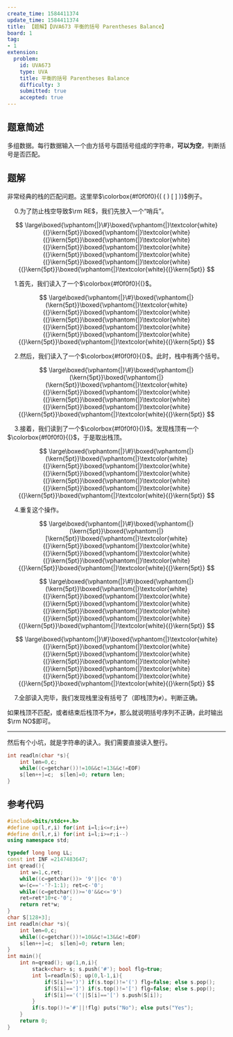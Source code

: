 ```yaml
---
create_time: 1584411374
update_time: 1584411374
title: 【题解】【UVA673 平衡的括号 Parentheses Balance】
board: 1
tag:
- 1
extension:
  problem:
    id: UVA673
    type: UVA
    title: 平衡的括号 Parentheses Balance
    difficulty: 3
    submitted: true
    accepted: true
---
```


## 题意简述

多组数据。每行数据输入一个由方括号与圆括号组成的字符串，**可以为空**，判断括号是否匹配。

## 题解

非常经典的栈的匹配问题。这里举$\colorbox{#f0f0f0}{( ( ) [ ] )}$例子。

$\quad 0.$为了防止栈空导致$\rm RE$，我们先放入一个“哨兵”。

$$
\large\boxed{\vphantom{|}\#}\boxed{\vphantom{|}\textcolor{white}{(}\kern{5pt}}\boxed{\vphantom{|}\textcolor{white}{(}\kern{5pt}}\boxed{\vphantom{|}\textcolor{white}{(}\kern{5pt}}\boxed{\vphantom{|}\textcolor{white}{(}\kern{5pt}}\boxed{\vphantom{|}\textcolor{white}{(}\kern{5pt}}\boxed{\vphantom{|}\textcolor{white}{(}\kern{5pt}}\boxed{\vphantom{|}\textcolor{white}{(}\kern{5pt}}
$$

$\quad 1.$首先，我们读入了一个$\colorbox{#f0f0f0}{(}$。

$$
\large\boxed{\vphantom{|}\#}\boxed{\vphantom{|}(\kern{5pt}}\boxed{\vphantom{|}\textcolor{white}{(}\kern{5pt}}\boxed{\vphantom{|}\textcolor{white}{(}\kern{5pt}}\boxed{\vphantom{|}\textcolor{white}{(}\kern{5pt}}\boxed{\vphantom{|}\textcolor{white}{(}\kern{5pt}}\boxed{\vphantom{|}\textcolor{white}{(}\kern{5pt}}\boxed{\vphantom{|}\textcolor{white}{(}\kern{5pt}}
$$

$\quad 2.$然后，我们读入了一个$\colorbox{#f0f0f0}{(}$。此时，栈中有两个括号。

$$
\large\boxed{\vphantom{|}\#}\boxed{\vphantom{|}(\kern{5pt}}\boxed{\vphantom{|}(\kern{5pt}}\boxed{\vphantom{|}\textcolor{white}{(}\kern{5pt}}\boxed{\vphantom{|}\textcolor{white}{(}\kern{5pt}}\boxed{\vphantom{|}\textcolor{white}{(}\kern{5pt}}\boxed{\vphantom{|}\textcolor{white}{(}\kern{5pt}}\boxed{\vphantom{|}\textcolor{white}{(}\kern{5pt}}
$$

$\quad 3.$接着，我们读到了一个$\colorbox{#f0f0f0}{)}$。发现栈顶有一个$\colorbox{#f0f0f0}{(}$，于是取出栈顶。

$$
\large\boxed{\vphantom{|}\#}\boxed{\vphantom{|}(\kern{5pt}}\boxed{\vphantom{|}\textcolor{white}{(}\kern{5pt}}\boxed{\vphantom{|}\textcolor{white}{(}\kern{5pt}}\boxed{\vphantom{|}\textcolor{white}{(}\kern{5pt}}\boxed{\vphantom{|}\textcolor{white}{(}\kern{5pt}}\boxed{\vphantom{|}\textcolor{white}{(}\kern{5pt}}\boxed{\vphantom{|}\textcolor{white}{(}\kern{5pt}}
$$

$\quad 4.$重复这个操作。

$$
\large\boxed{\vphantom{|}\#}\boxed{\vphantom{|}(\kern{5pt}}\boxed{\vphantom{|}[\kern{5pt}}\boxed{\vphantom{|}\textcolor{white}{(}\kern{5pt}}\boxed{\vphantom{|}\textcolor{white}{(}\kern{5pt}}\boxed{\vphantom{|}\textcolor{white}{(}\kern{5pt}}\boxed{\vphantom{|}\textcolor{white}{(}\kern{5pt}}\boxed{\vphantom{|}\textcolor{white}{(}\kern{5pt}}
$$

$$
\large\boxed{\vphantom{|}\#}\boxed{\vphantom{|}(\kern{5pt}}\boxed{\vphantom{|}\textcolor{white}{(}\kern{5pt}}\boxed{\vphantom{|}\textcolor{white}{(}\kern{5pt}}\boxed{\vphantom{|}\textcolor{white}{(}\kern{5pt}}\boxed{\vphantom{|}\textcolor{white}{(}\kern{5pt}}\boxed{\vphantom{|}\textcolor{white}{(}\kern{5pt}}\boxed{\vphantom{|}\textcolor{white}{(}\kern{5pt}}
$$

$$
\large\boxed{\vphantom{|}\#}\boxed{\vphantom{|}\textcolor{white}{(}\kern{5pt}}\boxed{\vphantom{|}\textcolor{white}{(}\kern{5pt}}\boxed{\vphantom{|}\textcolor{white}{(}\kern{5pt}}\boxed{\vphantom{|}\textcolor{white}{(}\kern{5pt}}\boxed{\vphantom{|}\textcolor{white}{(}\kern{5pt}}\boxed{\vphantom{|}\textcolor{white}{(}\kern{5pt}}\boxed{\vphantom{|}\textcolor{white}{(}\kern{5pt}}
$$

$\quad 7.$全部读入完毕，我们发现栈里没有括号了（即栈顶为`#`）。判断正确。

如果栈顶不匹配，或者结束后栈顶不为`#`，那么就说明括号序列不正确，此时输出$\rm NO$即可。

---

然后有个小坑，就是字符串的读入。我们需要直接读入整行。

```cpp
int readln(char *s){
    int len=0,c;
    while((c=getchar())!=10&&c!=13&&c!=EOF)
    s[len++]=c;  s[len]=0; return len;
}
```

## 参考代码

```cpp
#include<bits/stdc++.h>
#define up(l,r,i) for(int i=l;i<=r;i++)
#define dn(l,r,i) for(int i=l;i>=r;i--)
using namespace std;

typedef long long LL;
const int INF =2147483647;
int qread(){
    int w=1,c,ret;
    while((c=getchar())> '9'||c< '0')
    w=(c=='-'?-1:1); ret=c-'0';
    while((c=getchar())>='0'&&c<='9')
    ret=ret*10+c-'0';
    return ret*w;
}
char S[128+3];
int readln(char *s){
    int len=0,c;
    while((c=getchar())!=10&&c!=13&&c!=EOF)
    s[len++]=c;  s[len]=0; return len;
}
int main(){
    int n=qread(); up(1,n,i){
        stack<char> s; s.push('#'); bool flg=true;
        int l=readln(S); up(0,l-1,i){
            if(S[i]==')') if(s.top()!='(') flg=false; else s.pop();
            if(S[i]==']') if(s.top()!='[') flg=false; else s.pop();
            if(S[i]=='('||S[i]=='[') s.push(S[i]);
        }
        if(s.top()!='#'||!flg) puts("No"); else puts("Yes");
    }
    return 0;
}

```
